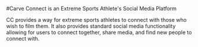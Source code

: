#Carve Connect is an Extreme Sports Athlete's Social Media Platform

CC provides a way for extreme sports athletes to connect with those who wish to film them. It also provides standard social media functionality allowing for users to connect together, share media, and find new people to connect with.


